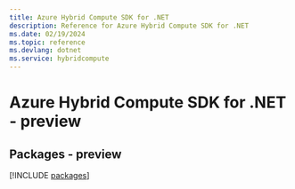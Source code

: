 ```yaml
---
title: Azure Hybrid Compute SDK for .NET
description: Reference for Azure Hybrid Compute SDK for .NET
ms.date: 02/19/2024
ms.topic: reference
ms.devlang: dotnet
ms.service: hybridcompute
---
```

# Azure Hybrid Compute SDK for .NET - preview
## Packages - preview
[!INCLUDE [packages](hybrid-compute-index.md)]